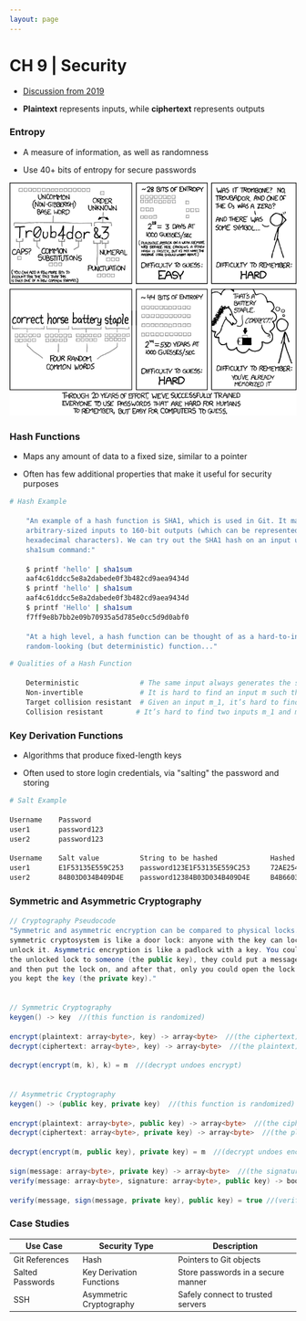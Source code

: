 ```yaml
---
layout: page
---
```


# CH 9 | Security

* [Discussion from 2019](https://missing.csail.mit.edu/2019/security/)

* **Plaintext** represents inputs, while **ciphertext** represents outputs

### Entropy

* A measure of information, as well as randomness

* Use 40+ bits of entropy for secure passwords

![passwords](../resources/password_strength.png)

### Hash Functions

* Maps any amount of data to a fixed size, similar to a pointer

* Often has few additional properties that make it useful for security purposes

```bash
# Hash Example

    "An example of a hash function is SHA1, which is used in Git. It maps
    arbitrary-sized inputs to 160-bit outputs (which can be represented as 40
    hexadecimal characters). We can try out the SHA1 hash on an input using the
    sha1sum command:"

    $ printf 'hello' | sha1sum
    aaf4c61ddcc5e8a2dabede0f3b482cd9aea9434d
    $ printf 'hello' | sha1sum
    aaf4c61ddcc5e8a2dabede0f3b482cd9aea9434d
    $ printf 'Hello' | sha1sum 
    f7ff9e8b7bb2e09b70935a5d785e0cc5d9d0abf0

    "At a high level, a hash function can be thought of as a hard-to-invert
    random-looking (but deterministic) function..."
```

```bash
# Qualities of a Hash Function

    Deterministic               # The same input always generates the same output.
    Non-invertible              # It is hard to find an input m such that hash(m) = h for some desired output h.
    Target collision resistant  # Given an input m_1, it’s hard to find a different input m_2 such that hash(m_1) = hash(m_2).
    Collision resistant        # It’s hard to find two inputs m_1 and m_2 such that hash(m_1) = hash(m_2) (note that this is a strictly stronger property than target collision resistance).
```

### Key Derivation Functions

* Algorithms that produce fixed-length keys

* Often used to store login credentials, via "salting" the password and storing

```bash
# Salt Example

Username 	Password
user1 	    password123
user2 	    password123

Username 	Salt value 	        String to be hashed 	        Hashed value = SHA256 (Password + Salt value)
user1 	    E1F53135E559C253 	password123E1F53135E559C253 	72AE25495A7981C40622D49F9A52E4F1565C90F048F59027BD9C8C8900D5C3D8
user2 	    84B03D034B409D4E 	password12384B03D034B409D4E 	B4B6603ABC670967E99C7E7F1389E40CD16E78AD38EB1468EC2AA1E62B8BED3A
```

### Symmetric and Asymmetric Cryptography

```java
// Cryptography Pseudocode 
"Symmetric and asymmetric encryption can be compared to physical locks. A 
symmetric cryptosystem is like a door lock: anyone with the key can lock and 
unlock it. Asymmetric encryption is like a padlock with a key. You could give 
the unlocked lock to someone (the public key), they could put a message in a box
and then put the lock on, and after that, only you could open the lock because 
you kept the key (the private key)."


// Symmetric Cryptography
keygen() -> key  //(this function is randomized)

encrypt(plaintext: array<byte>, key) -> array<byte>  //(the ciphertext)
decrypt(ciphertext: array<byte>, key) -> array<byte>  //(the plaintext)

decrypt(encrypt(m, k), k) = m  //(decrypt undoes encrypt)


// Asymmetric Cryptography
keygen() -> (public key, private key)  //(this function is randomized)

encrypt(plaintext: array<byte>, public key) -> array<byte>  //(the ciphertext)
decrypt(ciphertext: array<byte>, private key) -> array<byte>  //(the plaintext)

decrypt(encrypt(m, public key), private key) = m  //(decrypt undoes encrypt)

sign(message: array<byte>, private key) -> array<byte>  //(the signature)
verify(message: array<byte>, signature: array<byte>, public key) -> bool  //(whether or not the signature is valid)

verify(message, sign(message, private key), public key) = true //(verify matches sign)
```

### Case Studies

| Use Case         | Security Type            | Description                        |
|------------------|--------------------------|------------------------------------|
| Git References   | Hash                     | Pointers to Git objects            |
| Salted Passwords | Key Derivation Functions | Store passwords in a secure manner |
| SSH              | Asymmetric Cryptography  | Safely connect to trusted servers  |
